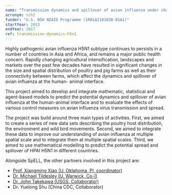 ```yaml
---
name: "Transmission dynamics and spillover of avian influenza under changing agricultural intensification and landscapes"
acronym: nih2
funder: "U.S. NIH NIAID Programme (1R01AI101028-01A1)"
startYear: 2013
endYear: 2017
ref: transmission-dynamics-h5n1
---
```


Highly pathogenic avian influenza H5N1 subtype continues to persists in a number of countries in Asia and Africa, and remains a major public health concern. Rapidly changing agricultural intensification, landscapes and markets over the past few decades have resulted in significant changes in the size and spatial distribution of poultry and pig farms as well as their connectivity between farms, which affect the dynamics and spillover of avian influenza at the human- animal interface. 

This project aimed to develop and integrate mathematic, statistical and agent-based models to predict the potential dynamics and spillover of avian influenza at the human-animal interface and to evaluate the effects of various control measures on avian influenza virus transmission and spread.

The project was build around three main types of activities. First, we aimed to create a series of new data sets describing the poultry host distribution, the environment and wild bird movements. Second, we aimed to integrate these data to improve our understanding of avian inlfuenza at multiple spatial scale and to integrate them at multiple spatial scales. Third, we aimed to use mathematical modelling to predict the potential spread and spillover of HPAI H5N1 in different countries.

Alongside SpELL, the other partners involved in this project are:
* [Prof. Xiangming Xiao (U. Oklahoma, PI, coordinator)](http://www.eomf.ou.edu/people/xiangming/)
* [Dr. Michael Tildesley (U. Warwick, Co-I)](https://www2.warwick.ac.uk/fac/sci/lifesci/people/mtildesley/)
* [Dr. John Takekawa (USGS, Collaborator)](https://www.werc.usgs.gov/person.aspx?personid=140)
* Dr. Yuelong Shu (China CDC, Collaborator)
